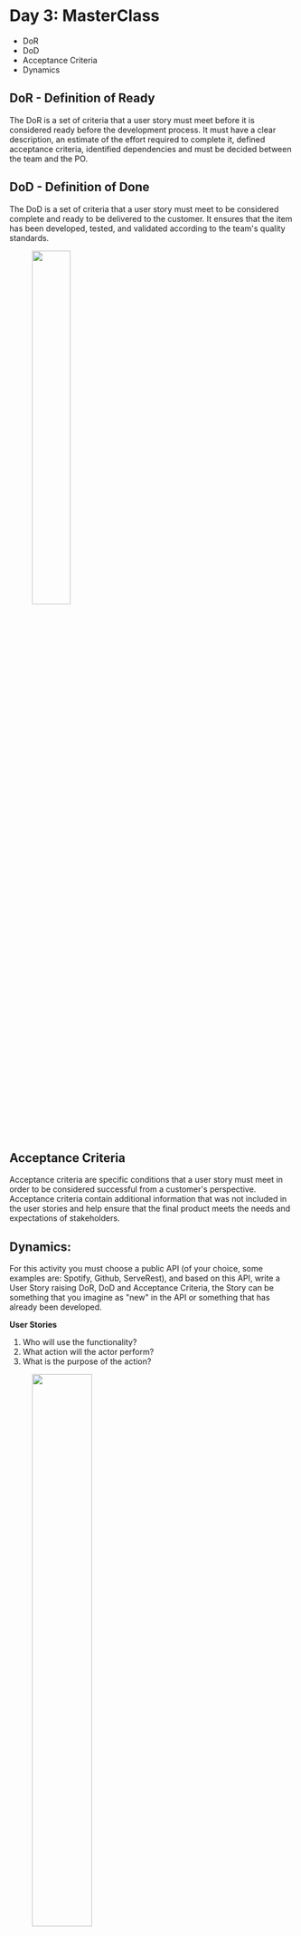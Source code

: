 # Day 3: MasterClass

- DoR
- DoD
- Acceptance Criteria
- Dynamics

## DoR - Definition of Ready

The DoR is a set of criteria that a user story must meet before it is considered ready before the development process. It must have a clear description, an estimate of the effort required to complete it, defined acceptance criteria, identified dependencies and must be decided between the team and the PO.

## DoD - Definition of Done

The DoD is a set of criteria that a user story must meet to be considered complete and ready to be delivered to the customer. It ensures that the item has been developed, tested, and validated according to the team's quality standards.

<figure>   <img src="https://miro.medium.com/v2/resize:fit:942/1*f2aH3KWGwy1axk7OwSXdKQ.png" width="40%"> </figure>

## Acceptance Criteria

Acceptance criteria are specific conditions that a user story must meet in order to be considered successful from a customer's perspective. Acceptance criteria contain additional information that was not included in the user stories and help ensure that the final product meets the needs and expectations of stakeholders.

## Dynamics:

For this activity you must choose a public API (of your choice, some examples are: Spotify, Github, ServeRest), and based on this API, write a User Story raising DoR, DoD and Acceptance Criteria, the Story can be something that you imagine as "new" in the API or something that has already been developed.

**User Stories**

1. Who will use the functionality?
2. What action will the actor perform?
3. What is the purpose of the action?

<figure>   <img src="https://miro.medium.com/v2/resize:fit:1400/1*AKTxXEEeVJXbl734JGsJJQ.png" width="50%"> </figure>

**Chosen API:** Spotify Web API

**User Story:**

As a Spotify user

I want the app to automatically recommend and play songs similar to the one I just listened to recently

So I can discover new music and artists that match what I want to hear at the moment.

**DoR (Definition of Ready):**

- A music recommendation algorithm based on genre, artists and popularity.
- A testing plan to ensure the quality of recommendations and autoplay functionality has been developed.
- Required Spotify API endpoints identified and documented.

**DoD (Definition of Done):**

- Similar songs recommendation and autoplay functionality implemented.
- After a song ends, the app automatically recommends and starts playing a similar song.
- The user can customize the recommendation settings.
- The user can view the list of recommended similar songs and choose which one they want to listen to.
- Updated API documentation to include new endpoints and functionality related to music recommendations.

**Acceptance Criteria:**

- As a user, I can enable or disable the autoplay functionality for similar songs in the app settings.
- After a song ends, the app automatically starts playing a similar song if autoplay is enabled.
- You can provide feedback on recommendations to improve future recommendations.
- I have access to a list of similar recommended songs.
- Can I choose a song from the recommended list to listen to instead of the song that was automatically played?
- Adjust the similarity level of recommended songs in the app settings according to genre, artist or popularity.
